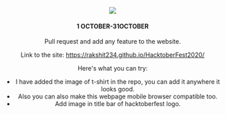 <p align="center">
    <a href="https://hacktoberfest.digitalocean.com/" target="_blank">
    	<img src="https://hacktoberfest.digitalocean.com/assets/HF-full-logo-b05d5eb32b3f3ecc9b2240526104cf4da3187b8b61963dd9042fdc2536e4a76c.svg" >
    </a>
</p>
<center><h4>1 OCTOBER-31OCTOBER</h4><center>
Pull request and add any feature to the website.

Link to the site: https://rakshit234.github.io/HacktoberFest2020/

Here's what you can try:
- I have added the image of t-shirt in the repo, you can add it anywhere it looks good.
- Also you can also make this webpage mobile browser compatible too.
- Add image in title bar of hacktoberfest logo.

